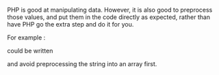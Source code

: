 PHP is good at manipulating data. However, it is also good to preprocess those values, and put them in the code directly as expected, rather than have PHP go the extra step and do it for you.

For example : 

<?php
  $x = explode(',', 'a,b,c,d'); 
?>

could be written 

<?php
  $x = array('a', 'b', 'c', 'd');
?>

and avoid preprocessing the string into an array first. 